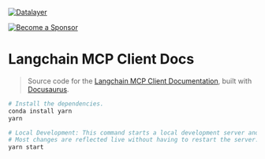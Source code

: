 <!--
  ~ Copyright (c) 2023-2024 Datalayer, Inc.
  ~
  ~ BSD 3-Clause License
-->

[![Datalayer](https://assets.datalayer.tech/datalayer-25.svg)](https://datalayer.io)

[![Become a Sponsor](https://img.shields.io/static/v1?label=Become%20a%20Sponsor&message=%E2%9D%A4&logo=GitHub&style=flat&color=1ABC9C)](https://github.com/sponsors/datalayer)

# Langchain MCP Client Docs

> Source code for the [Langchain MCP Client Documentation](https://datalayer.io), built with [Docusaurus](https://docusaurus.io).

```bash
# Install the dependencies.
conda install yarn
yarn
```

```bash
# Local Development: This command starts a local development server and opens up a browser window.
# Most changes are reflected live without having to restart the server.
yarn start
```
